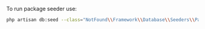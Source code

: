 To run package seeder use:
```bash
php artisan db:seed --class="NotFound\\Framework\\Database\\Seeders\\PackageDatabaseSeeder"
```